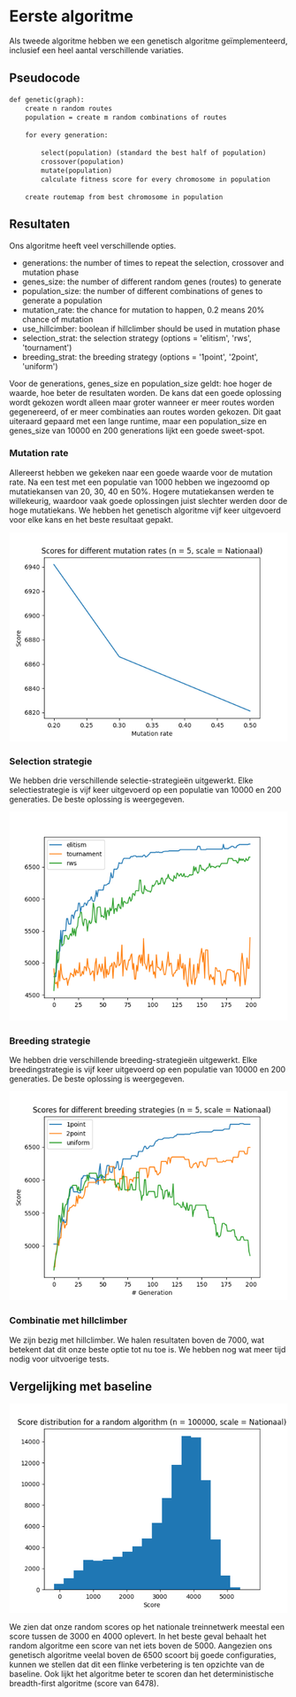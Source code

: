 # Eerste algoritme
Als tweede algoritme hebben we een genetisch algoritme geïmplementeerd, inclusief een heel aantal verschillende variaties.

## Pseudocode
```
def genetic(graph):
    create n random routes
    population = create m random combinations of routes

    for every generation:

        select(population) (standard the best half of population)
        crossover(population)
        mutate(population)
        calculate fitness score for every chromosome in population

    create routemap from best chromosome in population
```

<div style="page-break-after: always;"></div>

## Resultaten

Ons algoritme heeft veel verschillende opties.
- generations: the number of times to repeat the selection, crossover and mutation phase
- genes_size: the number of different random genes (routes) to generate
- population_size: the number of different combinations of genes to generate a population
- mutation_rate: the chance for mutation to happen, 0.2 means 20% chance of mutation
- use_hillcimber: boolean if hillclimber should be used in mutation phase
- selection_strat: the selection strategy (options = 'elitism', 'rws', 'tournament')
- breeding_strat: the breeding strategy (options = '1point', '2point', 'uniform')

Voor de generations, genes_size en population_size geldt: hoe hoger de waarde, hoe beter de resultaten worden. De kans dat een goede oplossing wordt gekozen wordt alleen maar groter wanneer er meer routes worden gegenereerd, of er meer combinaties aan routes worden gekozen. Dit gaat uiteraard gepaard met een lange runtime, maar een population_size en genes_size van 10000 en 200 generations lijkt een goede sweet-spot.

### Mutation rate

Allereerst hebben we gekeken naar een goede waarde voor de mutation rate. Na een test met een populatie van 1000 hebben we ingezoomd op mutatiekansen van 20, 30, 40 en 50%. Hogere mutatiekansen werden te willekeurig, waardoor vaak goede oplossingen juist slechter werden door de hoge mutatiekans. We hebben het genetisch algoritme vijf keer uitgevoerd voor elke kans en het beste resultaat gepakt.

![Mutation rate](../results/genetic/experiment/mutation_rate.png)

### Selection strategie

We hebben drie verschillende selectie-strategieën uitgewerkt. Elke selectiestrategie is vijf keer uitgevoerd op een populatie van 10000 en 200 generaties. De beste oplossing is weergegeven.

![Breeding](../results/genetic/experiment/selection.png)

### Breeding strategie

We hebben drie verschillende breeding-strategieën uitgewerkt. Elke breedingstrategie is vijf keer uitgevoerd op een populatie van 10000 en 200 generaties. De beste oplossing is weergegeven.

![Breeding](../results/genetic/experiment/breeding.png)

### Combinatie met hillclimber

We zijn bezig met hillclimber. We halen resultaten boven de 7000, wat betekent dat dit onze beste optie tot nu toe is. We hebben nog wat meer tijd nodig voor uitvoerige tests.

<div style="page-break-after: always;"></div>

## Vergelijking met baseline

![Histogram random algoritme Nationaal](../results/random/experiment/random_score_distribution_nationaal.png)

We zien dat onze random scores op het nationale treinnetwerk meestal een score tussen de 3000 en 4000 oplevert. In het beste geval behaalt het random algoritme een score van net iets boven de 5000. Aangezien ons genetisch algoritme veelal boven de 6500 scoort bij goede configuraties, kunnen we stellen dat dit een flinke verbetering is ten opzichte van de baseline. Ook lijkt het algoritme beter te scoren dan het deterministische breadth-first algoritme (score van 6478).